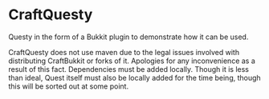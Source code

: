 # CraftQuesty
Questy in the form of a Bukkit plugin to demonstrate how it can be used.

CraftQuesty does not use maven due to the legal issues involved with distributing CraftBukkit or forks of it. Apologies for any inconvenience as a result of this fact. Dependencies must be added locally. Though it is less than ideal, Quest itself must also be locally added for the time being, though this will be sorted out at some point.